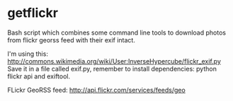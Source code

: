 getflickr
=========

Bash script which combines some command line tools to download photos from flickr georss feed with their exif intact.

I'm using this: http://commons.wikimedia.org/wiki/User:InverseHypercube/flickr_exif.py
Save it in a file called exif.py, remember to install dependencies: python flickr api and exiftool.


FLickr GeoRSS feed: http://api.flickr.com/services/feeds/geo
